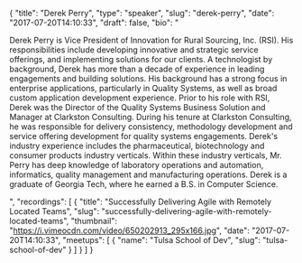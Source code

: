 {
  "title": "Derek Perry",
  "type": "speaker",
  "slug": "derek-perry",
  "date": "2017-07-20T14:10:33",
  "draft": false,
  "bio": "<p>Derek Perry is Vice President of Innovation for Rural Sourcing, Inc. (RSI). His responsibilities include developing innovative and strategic service offerings, and implementing solutions for our clients. A technologist by background, Derek has more than a decade of experience in leading engagements and building solutions. His background has a strong focus in enterprise applications, particularly in Quality Systems, as well as broad custom application development experience. Prior to his role with RSI, Derek was the Director of the Quality Systems Business Solution and Manager at Clarkston Consulting. During his tenure at Clarkston Consulting, he was responsible for delivery consistency, methodology development and service offering development for quality systems engagements. Derek's industry experience includes the pharmaceutical, biotechnology and consumer products industry verticals. Within these industry verticals, Mr. Perry has deep knowledge of laboratory operations and automation, informatics, quality management and manufacturing operations. Derek is a graduate of Georgia Tech, where he earned a B.S. in Computer Science.</p>",
  "recordings": [
    {
      "title": "Successfully Delivering Agile with Remotely Located Teams",
      "slug": "successfully-delivering-agile-with-remotely-located-teams",
      "thumbnail": "https://i.vimeocdn.com/video/650202913_295x166.jpg",
      "date": "2017-07-20T14:10:33",
      "meetups": [
        {
          "name": "Tulsa School of Dev",
          "slug": "tulsa-school-of-dev"
        }
      ]
    }
  ]
}